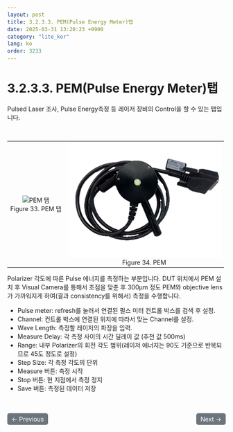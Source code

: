 ```yaml
---
layout: post
title: 3.2.3.3.	PEM(Pulse Energy Meter)탭
date: 2025-03-31 13:20:23 +0900
category: "lite_kor"
lang: ko
order: 3233
---
```


# 3.2.3.3. PEM(Pulse Energy Meter)탭

Pulsed Laser 조사, Pulse Energy측정 등 레이저 장비의 Control을 할 수 있는 탭입니다.

<br/> <!-- 한줄 띄기 -->

<!-- 2x2 이미지 테이블 -->
<table align="center">
  <tr>
    <td align="center">
      <img src="/assets/Chapter-3/PEM 탭.png" alt="PEM 탭">
      <div>Figure 33. PEM 탭</div>
    </td>
    <td align="center">
      <img src="/assets/Chapter-3/PEM.png" alt="PEM">
      <div>Figure 34. PEM</div>
    </td>
  </tr>
</table>

Polarizer 각도에 따른 Pulse 에너지를 측정하는 부분입니다. DUT 위치에서 PEM 설치 후 Visual Camera를 통해서 초점을 맞춘 후 300μm 정도 PEM와 objective lens가 가까워지게 하여(결과 consistency를 위해서) 측정을 수행합니다.
-	Pulse meter: refresh를 눌러서 연결된 펄스 미터 컨트롤 박스를 검색 후 설정.
-	Channel: 컨트롤 박스에 연결된 위치에 따라서 맞는 Channel를 설정.
-	Wave Length: 측정할 레이저의 파장을 입력.
-	Measure Delay: 각 측정 사이의 시간 딜레이 값 (추천 값 500ms)
-	Range: 내부 Polarizer의 회전 각도 범위(레이저 에너지는 90도 기준으로 반복되므로 45도 정도로 설정)
-	Step Size: 각 측정 각도의 단위
-	Measure 버튼: 측정 시작
-	Stop 버튼: 현 지점에서 측정 정지
-	Save 버튼: 측정된 데이터 저장 

<!-- 이전/다음 페이지 버튼 -->
<br/>
<br/>
<div style="display: flex; justify-content: space-between; align-items: center; margin-top: 10;">
  <!-- 이전 페이지 버튼 -->
  <a href="/manuals/manuals_lite_kor/Chapter 3/Chapter 3-2-3-2/" class="btn btn-primary" style="display: inline-block; padding: 5px 10px; background-color: #6c757d; color: white; text-decoration: none; border-radius: 5px;">
    ← Previous
  </a>

  <!-- 다음 페이지 버튼 -->
  <a href="/manuals/manuals_lite_kor/Chapter 3/Chapter 3-2-3-4/" class="btn btn-primary" style="display: inline-block; padding: 5px 10px; background-color: #6c757d; color: white; text-decoration: none; border-radius: 5px;">
    Next →
  </a>
</div>